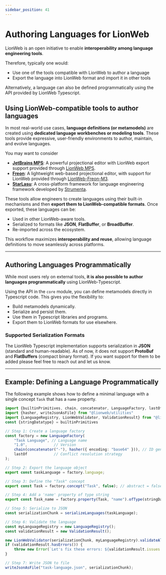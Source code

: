 ```yaml
---
sidebar_position: 41
---
```


# Authoring Languages for LionWeb

LionWeb is an open initiative to enable **interoperability among language engineering tools**. 

Therefore, typically one would:
* Use one of the tools compatible with LionWeb to author a language
* Export the language into LionWeb format and import it in other tools

Alternatively, a language can also be defined programmatically using the API provided by LionWeb Typescript.

## Using LionWeb-compatible tools to author languages

In most real-world use cases, **language definitions (or metamodels)** are created using **dedicated language workbenches or modeling tools**. These tools provide expressive, user-friendly environments to author, maintain, and evolve languages.

You may want to consider

- [**JetBrains MPS**](https://www.jetbrains.com/mps/): A powerful projectional editor with LionWeb export support provided through [LionWeb MPS](http://github.com/lionweb-io/lionweb-mps).
- [**Freon**](https://www.freon4dsl.dev/): A lightweight web-based projectional editor, with support for LionWeb provided through [LionWeb-Freon-M3](https://github.com/LionWeb-io/lionweb-freon-m3).
- [**StarLasu**](https://starlasu.strumenta.com/): A cross-platform framework for language engineering framework developed by [Strumenta](https://strumenta.com).

These tools allow engineers to create languages using their built-in mechanisms and then **export them to LionWeb-compatible formats**. Once exported, these languages can be:

- Used in other LionWeb-aware tools.
- Serialized to formats like **JSON**, **FlatBuffer**, or **BroadBuffer**.
- Re-imported across the ecosystem.

This workflow maximizes **interoperability and reuse**, allowing language definitions to move seamlessly across platforms.

---

## Authoring Languages Programmatically

While most users rely on external tools, **it is also possible to author languages programmatically** using LionWeb-Typescript.

Using the API in the `core` module, you can define metamodels directly in Typescript code. This gives you the flexibility to:

- Build metamodels dynamically.
- Serialize and persist them.
- Use them in Typescript libraries and programs.
- Export them to LionWeb formats for use elsewhere.

### Supported Serialization Formats

The LionWeb Typescript implementation supports serialization in **JSON** (standard and human-readable).
As of now, it does not support **ProtoBuf** and **FlatBuffers** (compact binary format). If you want support
for them to be added please feel free to reach out and let us know.

---

## Example: Defining a Language Programmatically

The following example shows how to define a minimal language with a single concept `Task` that has a `name` property.

```typescript
import {builtinPrimitives, chain, concatenator, LanguageFactory, lastOf, serializeLanguages} from "@lionweb/core"
import {hasher, writeJsonAsFile} from "@lionweb/utilities"
import {LanguageRegistry, LionWebValidator, ValidationResult} from "@lionweb/validation"
const {stringDatatype} = builtinPrimitives

// Step 1: Create a language factory
const factory = new LanguageFactory(
    "Task Language", // Language name
    "1.0",            // Version
    chain(concatenator("-"), hasher({ encoding: "base64" })), // ID generation strategy
    lastOf            // Conflict resolution strategy
);

// Step 2: Export the language object
export const taskLanguage = factory.language;

// Step 3: Define the "Task" concept
export const Task = factory.concept("Task", false); // abstract = false

// Step 4: Add a 'name' property of type string
export const Task_name = factory.property(Task, "name").ofType(stringDatatype);

// Step 5: Serialize to JSON
const serializationChunk = serializeLanguages(taskLanguage);

// Step 6: Validate the language
const myLanguageRegistry = new LanguageRegistry();
const validationResult = new ValidationResult();

new LionWebValidator(serializationChunk, myLanguageRegistry).validateAll();
if (validationResult.hasErrors()) {
    throw new Error(`Let's fix these errors: ${validationResult.issues.map(i => i.errorMsg()).join(", ")}`);
}

// Step 7: Write JSON to file
writeJsonAsFile("task-language.json", serializationChunk);
```
